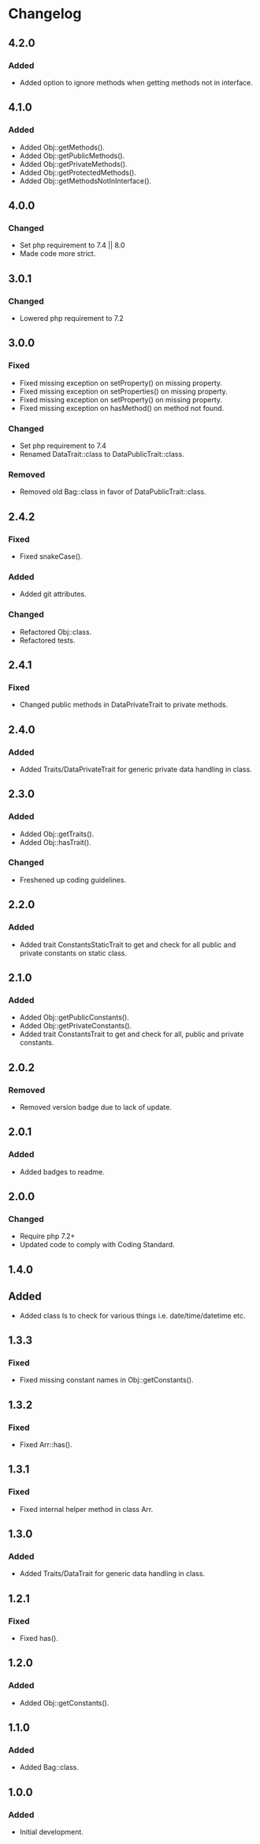 # Changelog

## 4.2.0

### Added
- Added option to ignore methods when getting methods not in interface.

## 4.1.0

### Added
- Added Obj::getMethods().
- Added Obj::getPublicMethods().
- Added Obj::getPrivateMethods().
- Added Obj::getProtectedMethods().
- Added Obj::getMethodsNotInInterface().

## 4.0.0

### Changed
- Set php requirement to 7.4 || 8.0
- Made code more strict.

## 3.0.1

### Changed
- Lowered php requirement to 7.2

## 3.0.0

### Fixed
- Fixed missing exception on setProperty() on missing property.
- Fixed missing exception on setProperties() on missing property.
- Fixed missing exception on setProperty() on missing property.
- Fixed missing exception on hasMethod() on method not found.

### Changed
- Set php requirement to 7.4
- Renamed DataTrait::class to DataPublicTrait::class.

### Removed
- Removed old Bag::class in favor of DataPublicTrait::class.

## 2.4.2

### Fixed
- Fixed snakeCase().

### Added
- Added git attributes.

### Changed
- Refactored Obj::class.
- Refactored tests.

## 2.4.1

### Fixed
- Changed public methods in DataPrivateTrait to private methods.

## 2.4.0

### Added
- Added Traits/DataPrivateTrait for generic private data handling in class.

## 2.3.0

### Added
- Added Obj::getTraits().
- Added Obj::hasTrait().

### Changed
- Freshened up coding guidelines.

## 2.2.0

### Added
- Added trait ConstantsStaticTrait to get and check for all public and private constants on static class.

## 2.1.0

### Added
- Added Obj::getPublicConstants().
- Added Obj::getPrivateConstants().
- Added trait ConstantsTrait to get and check for all, public and private constants.

## 2.0.2

### Removed
- Removed version badge due to lack of update.

## 2.0.1

### Added
- Added badges to readme.

## 2.0.0

### Changed
- Require php 7.2+
- Updated code to comply with Coding Standard.

## 1.4.0

## Added
- Added class Is to check for various things i.e. date/time/datetime etc.

## 1.3.3

### Fixed
- Fixed missing constant names in Obj::getConstants().

## 1.3.2

### Fixed
- Fixed Arr::has().

## 1.3.1

### Fixed
- Fixed internal helper method in class Arr.

## 1.3.0

### Added
- Added Traits/DataTrait for generic data handling in class.

## 1.2.1

### Fixed
- Fixed has().

## 1.2.0

### Added
- Added Obj::getConstants().


## 1.1.0

### Added
- Added Bag::class.


## 1.0.0

### Added
- Initial development.
